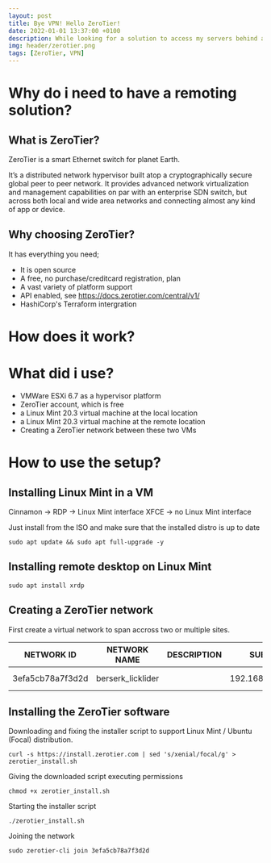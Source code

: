 ```yaml
---
layout: post
title: Bye VPN! Hello ZeroTier!
date: 2022-01-01 13:37:00 +0100
description: While looking for a solution to access my servers behind a NAT/routed network i stumbled upon ZeroTier. This leverages the VPN capabiities to a out-of-this-world next dimension, everything is super simple and cloud driven. 
img: header/zerotier.png
tags: [ZeroTier, VPN]
---
```

# Why do i need to have a remoting solution?

## What is ZeroTier?

ZeroTier is a smart Ethernet switch for planet Earth.

It’s a distributed network hypervisor built atop a cryptographically secure global peer to peer network. It provides advanced network virtualization and management capabilities on par with an enterprise SDN switch, but across both local and wide area networks and connecting almost any kind of app or device.

## Why choosing ZeroTier?

It has everything you need;

* It is open source
* A free, no purchase/creditcard registration, plan 
* A vast variety of platform support
* API enabled, see https://docs.zerotier.com/central/v1/
* HashiCorp's Terraform intergration

# How does it work?

# What did i use?

* VMWare ESXi 6.7 as a hypervisor platform
* ZeroTier account, which is free
* a Linux Mint 20.3 virtual machine at the local location
* a Linux Mint 20.3 virtual machine at the remote location
* Creating a ZeroTier network between these two VMs

# How to use the setup?

## Installing Linux Mint in a VM

Cinnamon -> RDP -> Linux Mint interface
XFCE -> no Linux Mint interface

Just install from the ISO and make sure that the installed distro is up to date

    sudo apt update && sudo apt full-upgrade -y

## Installing remote desktop on Linux Mint

    sudo apt install xrdp

## Creating a ZeroTier network

First create a virtual network to span accross two or multiple sites.

| NETWORK ID        | NETWORK NAME      | DESCRIPTION   | SUBNET            | NODES | CREATED       |
| ---               | ---               | ---           | ---               | ---   | ---           | 
| 3efa5cb78a7f3d2d  | berserk_licklider |               | 192.168.196.0/24  | 0/0   | 2022-04-02    |

## Installing the ZeroTier software

Downloading and fixing the installer script to support Linux Mint / Ubuntu (Focal) distribution.

    curl -s https://install.zerotier.com | sed 's/xenial/focal/g' > zerotier_install.sh 

Giving the downloaded script executing permissions

    chmod +x zerotier_install.sh

Starting the installer script

    ./zerotier_install.sh 

Joining the network 

    sudo zerotier-cli join 3efa5cb78a7f3d2d